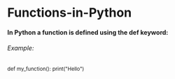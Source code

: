 # Functions-in-Python
#### In Python a function is defined using the def keyword:

###### Example:
<sub> def my_function():
print("Hello")</sub>
